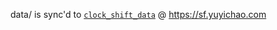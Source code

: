 data/ is sync'd to [`clock_shift_data`](https://sf.yuyichao.com/d/c484984d6d/) @ https://sf.yuyichao.com
